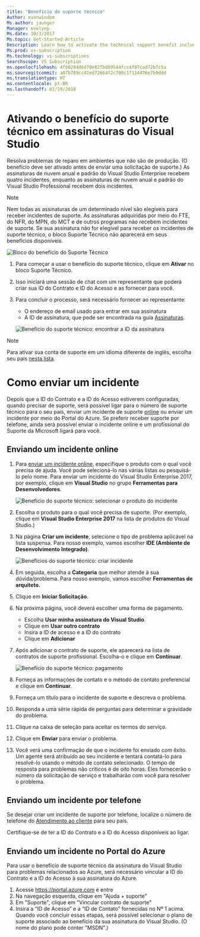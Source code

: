 ```yaml
---
title: "Benefício do suporte técnico"
Author: evanwindom
Ms.author: jaunger
Manager: evelynp
Ms.date: 10/3/2017
Ms.topic: Get-Started-Article
Description: Learn how to activate the technical support benefit included with your Visual Studio subscription.
Ms.prod: vs-subscription
Ms.technology: vs-subscriptions
Searchscope: VS Subscription
ms.openlocfilehash: 4fb6294d6d70e827bd69544fcc4f07cad72b7c5a
ms.sourcegitcommit: a07b789cc41ed72664f2c700c1f114476e7b0ddd
ms.translationtype: HT
ms.contentlocale: pt-BR
ms.lasthandoff: 02/19/2018
---
```

# <a name="activating-the-technical-support-benefit-in-visual-studio-subscriptions"></a>Ativando o benefício do suporte técnico em assinaturas do Visual Studio

Resolva problemas de reparo em ambientes que não são de produção.  (O benefício deve ser ativado antes de enviar uma solicitação de suporte.)  As assinaturas de nuvem anual e padrão do Visual Studio Enterprise recebem quatro incidentes, enquanto as assinaturas de nuvem anual e padrão do Visual Studio Professional recebem dois incidentes.  

> [!NOTE]
> Nem todas as assinaturas de um determinado nível são elegíveis para receber incidentes de suporte.  As assinaturas adquiridas por meio do FTE, do NFR, do MPN, do MCT e de outros programas não recebem incidentes de suporte.  Se sua assinatura não for elegível para receber os incidentes de suporte técnico, o bloco Suporte Técnico não aparecerá em seus benefícios disponíveis. 

   ![Bloco do benefício do Suporte Técnico](_img\vs-tech-support\vs-tech-support-tile.png)

1.  Para começar a usar o benefício do suporte técnico, clique em **Ativar** no bloco Suporte Técnico. 

2.  Isso iniciará uma sessão de chat com um representante que poderá criar sua ID do Contrato e ID do Acesso e as fornecer para você. 

3.  Para concluir o processo, será necessário fornecer ao representante:
    - O endereço de email usado para entrar em sua assinatura
    - A ID de assinatura, que pode ser encontrada na guia [Assinaturas](https://my.visualstudio.com/subscriptions). 

    ![Benefício do suporte técnico: encontrar a ID da assinatura](_img\vs-tech-support\vs-tech-support-subID-cropped.png)

> [!NOTE]
> Para ativar sua conta de suporte em um idioma diferente de inglês, escolha seu país [nesta lista](http://support.microsoft.com/activatesupport).   

# <a name="how-to-submit-an-incident"></a>Como enviar um incidente
Depois que a ID do Contrato e a ID do Acesso estiverem configuradas, quando precisar de suporte, será possível ligar para o número de suporte técnico para o seu país, enviar um incidente de suporte [online](http://support.microsoft.com/oas/) ou enviar um incidente por meio do Portal do Azure.  Se preferir receber suporte por telefone, ainda será possível enviar o incidente online e um profissional do Suporte da Microsoft ligará para você.

## <a name="submitting-an-incident-online"></a>Enviando um incidente online
1.  Para [enviar um incidente online](http://support.microsoft.com/oas/), especifique o produto com o qual você precisa de ajuda.  Você pode selecioná-lo nas várias listas ou pesquisá-lo pelo nome.  Para enviar um incidente do Visual Studio Enterprise 2017, por exemplo, clique em **Visual Studio** no grupo **Ferramentas para Desenvolvedores**. 

    ![Benefício do suporte técnico: selecionar o produto do incidente](_img\vs-tech-support\vs-tech-support-select-product.png)

2.  Escolha o produto para o qual você precisa de suporte.  (Por exemplo, clique em **Visual Studio Enterprise 2017** na lista de produtos do Visual Studio.) 

3.  Na página **Criar um incidente**, selecione o tipo de problema aplicável na lista suspensa.  Para nosso exemplo, vamos escolher **IDE (Ambiente de Desenvolvimento Integrado)**.

    ![Benefícios do suporte técnico: criar incidente](_img\vs-tech-support\vs-tech-support-create-incident.png)

4.  Em seguida, escolha a **Categoria** que melhor atende à sua dúvida/problema.  Para nosso exemplo, vamos escolher **Ferramentas de arquiteto.**

5.  Clique em **Iniciar Solicitação**. 
 
6.  Na próxima página, você deverá escolher uma forma de pagamento.  
    - Escolha **Usar minha assinatura do Visual Studio**. 
    - Clique em **Usar outro contrato**
    - Insira a ID de acesso e a ID do contrato
    - Clique em **Adicionar**

7.  Após adicionar o contrato de suporte, ele aparecerá na lista de contratos de suporte profissional.  Escolha-o e clique em **Continuar**.
 
    ![Benefício do suporte técnico: pagamento](_img\vs-tech-support\vs-tech-support-payment.png)

8.  Forneça as informações de contato e o método de contato preferencial e clique em **Continuar**.  
 
9.  Forneça um título para o incidente de suporte e descreva o problema.  

10. Responda a uma série rápida de perguntas para determinar a gravidade do problema.  

11. Clique na caixa de seleção para aceitar os termos do serviço.

12. Clique em **Enviar** para enviar o problema.  
 
13. Você verá uma confirmação de que o incidente foi enviado com êxito.  Um agente será atribuído ao seu incidente e tentará contatá-lo para resolvê-lo usando o método de contato selecionado.  O tempo de resposta para problemas não críticos é de oito horas. Eles fornecerão o número da solicitação de serviço e trabalharão com você para resolver o problema. 

## <a name="submitting-an-incident-by-phone"></a>Enviando um incidente por telefone
Se desejar criar um incidente de suporte por telefone, localize o número de telefone do [Atendimento ao cliente](https://support.microsoft.com/help/13948/global-customer-service-phone-numbers) para seu país.  

Certifique-se de ter a ID do Contrato e a ID do Acesso disponíveis ao ligar. 

## <a name="submitting-an-incident-within-the-azure-portal"></a>Enviando um incidente no Portal do Azure
Para usar o benefício de suporte técnico da assinatura do Visual Studio para problemas relacionados ao Azure, será necessário vincular a ID do Contrato e a ID do Acesso à sua assinatura do Azure.  
1.  Acesse https://portal.azure.com e entre
2.  Na navegação esquerda, clique em "Ajuda + suporte"
3.  Em "Suporte", clique em "Vincular contrato de suporte"
4.  Insira a “ID de Acesso” e a “ID de Contato” fornecidas no Nº 1 acima.
Quando você concluir essas etapas, será possível selecionar o plano de suporte associado ao benefício da sua assinatura do Visual Studio.  (O nome do plano pode conter "MSDN".)

 

